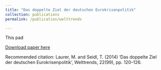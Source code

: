 ```yaml
---
title: "Das doppelte Ziel der deutschen Eurokrisenpolitik"
collection: publications
permalink: /publication/welttrends

---
```

This pad

[Download paper here](https://github.com/tseidl/timoseidl/Laurer_Seidl_2014.pdf)

Recommended citation: Laurer, M. and Seidl, T. (2014) ‘Das doppelte Ziel der deutschen Eurokrisenpolitik’, Welttrends, 22(99), pp. 120–126.
